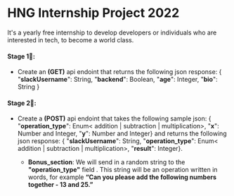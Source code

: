 # HNG Internship Project 2022
It's a yearly free internship to develop developers or individuals who are interested in tech, to become a world class.

#### Stage 1🚀:
- Create an **(GET)** api endoint that returns the following  json response:
     { "**slackUsername**": String, "**backend**": Boolean, "**age**": Integer, "**bio**": String }

#### Stage 2🚀:
- Create a **(POST)** api endoint that takes the following sample json:
     { "**operation_type**": Enum< addition | subtraction | multiplication>, "**x**": Number and Integer, "**y**": Number and Integer}
     and returns the following  json response:
     { "**slackUsername**": String, "**operation_type**": Enum< addition | subtraction | multiplication>, "**result**": Integer}.
     
     - **Bonus_section**:
     We will send in a random string to the **"operation_type"** field . This string will be an operation written in words, for example __“Can you please add the following numbers together - 13 and 25.”__
